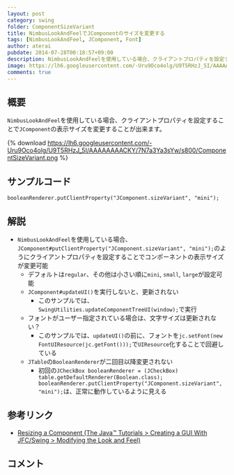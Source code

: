 ```yaml
---
layout: post
category: swing
folder: ComponentSizeVariant
title: NimbusLookAndFeelでJComponentのサイズを変更する
tags: [NimbusLookAndFeel, JComponent, Font]
author: aterai
pubdate: 2014-07-28T00:18:57+09:00
description: NimbusLookAndFeelを使用している場合、クライアントプロパティを設定することでJComponentの表示サイズを変更することが出来ます。
image: https://lh6.googleusercontent.com/-Uru9Oco4olg/U9T5RHzJ_5I/AAAAAAAACKY/7N7a3Ya3sYw/s800/ComponentSizeVariant.png
comments: true
---
```

## 概要
`NimbusLookAndFeel`を使用している場合、クライアントプロパティを設定することで`JComponent`の表示サイズを変更することが出来ます。

{% download https://lh6.googleusercontent.com/-Uru9Oco4olg/U9T5RHzJ_5I/AAAAAAAACKY/7N7a3Ya3sYw/s800/ComponentSizeVariant.png %}

## サンプルコード
<pre class="prettyprint"><code>booleanRenderer.putClientProperty("JComponent.sizeVariant", "mini");
</code></pre>

## 解説
- `NimbusLookAndFeel`を使用している場合、`JComponent#putClientProperty("JComponent.sizeVariant", "mini");`のようにクライアントプロパティを設定することでコンポーネントの表示サイズが変更可能
    - デフォルトは`regular`、その他は小さい順に`mini`, `small`, `large`が設定可能
    - `JComponent#updateUI()`を実行しないと、更新されない
        - このサンプルでは、`SwingUtilities.updateComponentTreeUI(window);`で実行
    - フォントがユーザー指定されている場合は、文字サイズは更新されない？
        - このサンプルでは、`updateUI()`の前に、フォントを`jc.setFont(new FontUIResource(jc.getFont()));`で`UIResource`化することで回避している
    - `JTable`の`BooleanRenderer`が二回目以降変更されない
        - 初回の`JCheckBox booleanRenderer = (JCheckBox) table.getDefaultRenderer(Boolean.class); booleanRenderer.putClientProperty("JComponent.sizeVariant", "mini");`は、正常に動作しているように見える

<!-- dummy comment line for breaking list -->

## 参考リンク
- [Resizing a Component (The Java™ Tutorials > Creating a GUI With JFC/Swing > Modifying the Look and Feel)](http://docs.oracle.com/javase/tutorial/uiswing/lookandfeel/size.html)

<!-- dummy comment line for breaking list -->

## コメント
